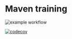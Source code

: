# Maven training

![example workflow](https://github.com/artemis34x/maven_training/actions/workflows/build.yml/badge.svg?event=push)

[![codecov](https://codecov.io/github/artemis34x/maven_training/branch/main/graph/badge.svg?token=e332c001-aa51-4919-a4a2-ad54fa2267ad)](https://app.codecov.io/github/artemis34x/maven_training)
